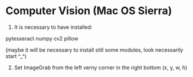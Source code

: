 # Computer Vision (Mac OS Sierra)

1) It is necessary to have installed:

pytesseract
numpy
cv2
pillow

(maybe it will be necessary to install still some modules, look necessarily start ^_^)

2) Set ImageGrab from the left verny corner in the right bottom (x, y, w, h)

